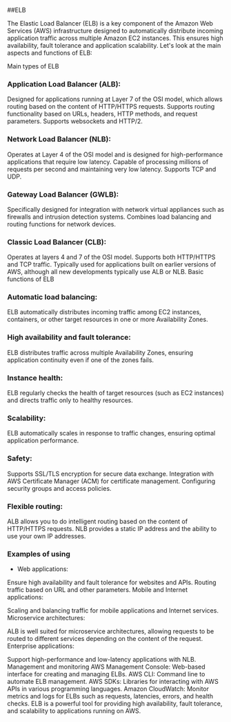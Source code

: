 ##ELB

The Elastic Load Balancer (ELB) is a key component of the Amazon Web Services (AWS) infrastructure designed to automatically distribute incoming application traffic across multiple Amazon EC2 instances. This ensures high availability, fault tolerance and application scalability. Let's look at the main aspects and functions of ELB:

Main types of ELB

### Application Load Balancer (ALB):

Designed for applications running at Layer 7 of the OSI model, which allows routing based on the content of HTTP/HTTPS requests.
Supports routing functionality based on URLs, headers, HTTP methods, and request parameters.
Supports websockets and HTTP/2.

### Network Load Balancer (NLB):

Operates at Layer 4 of the OSI model and is designed for high-performance applications that require low latency.
Capable of processing millions of requests per second and maintaining very low latency.
Supports TCP and UDP.

### Gateway Load Balancer (GWLB):

Specifically designed for integration with network virtual appliances such as firewalls and intrusion detection systems.
Combines load balancing and routing functions for network devices.

### Classic Load Balancer (CLB):

Operates at layers 4 and 7 of the OSI model.
Supports both HTTP/HTTPS and TCP traffic.
Typically used for applications built on earlier versions of AWS, although all new developments typically use ALB or NLB.
Basic functions of ELB

### Automatic load balancing:

ELB automatically distributes incoming traffic among EC2 instances, containers, or other target resources in one or more Availability Zones.

### High availability and fault tolerance:

ELB distributes traffic across multiple Availability Zones, ensuring application continuity even if one of the zones fails.

### Instance health:

ELB regularly checks the health of target resources (such as EC2 instances) and directs traffic only to healthy resources.

### Scalability:

ELB automatically scales in response to traffic changes, ensuring optimal application performance.

### Safety:

Supports SSL/TLS encryption for secure data exchange.
Integration with AWS Certificate Manager (ACM) for certificate management.
Configuring security groups and access policies.

### Flexible routing:

ALB allows you to do intelligent routing based on the content of HTTP/HTTPS requests.
NLB provides a static IP address and the ability to use your own IP addresses.

### Examples of using
- Web applications:

Ensure high availability and fault tolerance for websites and APIs.
Routing traffic based on URL and other parameters.
Mobile and Internet applications:

Scaling and balancing traffic for mobile applications and Internet services.
Microservice architectures:

ALB is well suited for microservice architectures, allowing requests to be routed to different services depending on the content of the request.
Enterprise applications:

Support high-performance and low-latency applications with NLB.
Management and monitoring
AWS Management Console: Web-based interface for creating and managing ELBs.
AWS CLI: Command line to automate ELB management.
AWS SDKs: Libraries for interacting with AWS APIs in various programming languages.
Amazon CloudWatch: Monitor metrics and logs for ELBs such as requests, latencies, errors, and health checks.
ELB is a powerful tool for providing high availability, fault tolerance, and scalability to applications running on AWS.